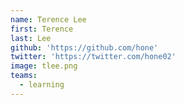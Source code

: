 ```yaml
---
name: Terence Lee
first: Terence
last: Lee
github: 'https://github.com/hone'
twitter: 'https://twitter.com/hone02'
image: tlee.png
teams:
  - learning
---
```

